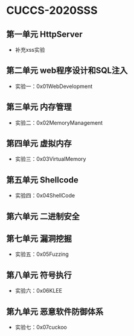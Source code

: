 # CUCCS-2020SSS

## 第一单元 HttpServer
* 补充xss实验

## 第二单元 web程序设计和SQL注入
* 实验一：0x01WebDevelopment

## 第三单元 内存管理
* 实验二：0x02MemoryManagement

## 第四单元 虚拟内存
* 实验三：0x03VirtualMemory

## 第五单元 Shellcode
* 实验四：0x04ShellCode

## 第六单元 二进制安全

## 第七单元 漏洞挖掘
* 实验五：0x05Fuzzing

## 第八单元 符号执行
* 实验六：0x06KLEE

## 第九单元 恶意软件防御体系
* 实验七：0x07cuckoo